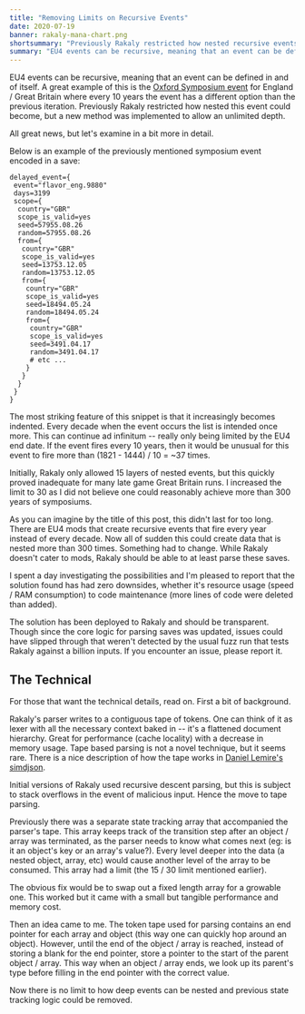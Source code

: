 ```yaml
---
title: "Removing Limits on Recursive Events"
date: 2020-07-19
banner: rakaly-mana-chart.png
shortsummary: "Previously Rakaly restricted how nested recursive events could become, but a new method was implemented to allow an unlimited depth"
summary: "EU4 events can be recursive, meaning that an event can be defined in and of itself. A great example of this is the Oxford Symposium event for England / Great Britain where every 10 years the event has a different option than the previous iteration. Previously Rakaly restricted how nested this event could become, but a new method was implemented to allow an unlimited depth."
---
```


EU4 events can be recursive, meaning that an event can be defined in and of itself. A great example of this is the [Oxford Symposium event](https://eu4.paradoxwikis.com/English_events#flavor_eng.9880) for England / Great Britain where every 10 years the event has a different option than the previous iteration. Previously Rakaly restricted how nested this event could become, but a new method was implemented to allow an unlimited depth.

All great news, but let's examine in a bit more in detail.

Below is an example of the previously mentioned symposium event encoded in a save:

```
delayed_event={
 event="flavor_eng.9880"
 days=3199
 scope={
  country="GBR"
  scope_is_valid=yes
  seed=57955.08.26
  random=57955.08.26
  from={
   country="GBR"
   scope_is_valid=yes
   seed=13753.12.05
   random=13753.12.05
   from={
    country="GBR"
    scope_is_valid=yes
    seed=18494.05.24
    random=18494.05.24
    from={
     country="GBR"
     scope_is_valid=yes
     seed=3491.04.17
     random=3491.04.17
     # etc ...
    }
   }
  }
 }
}
```

The most striking feature of this snippet is that it increasingly becomes
indented. Every decade when the event occurs the list is intended once more.
This can continue ad infinitum -- really only being limited by the EU4 end
date. If the event fires every 10 years, then it would be unusual for this
event to fire more than (1821 - 1444) / 10 = ~37 times.

Initially, Rakaly only allowed 15 layers of nested events, but this quickly
proved inadequate for many late game Great Britain runs. I increased the limit
to 30 as I did not believe one could reasonably achieve more than 300 years of
symposiums.

As you can imagine by the title of this post, this didn't last for too long.
There are EU4 mods that create recursive events that fire every year instead of
every decade. Now all of sudden this could create data that is nested more than
300 times. Something had to change. While Rakaly doesn't cater to mods, Rakaly
should be able to at least parse these saves.

I spent a day investigating the possibilities and I'm pleased to report that
the solution found has had zero downsides, whether it's resource usage (speed /
RAM consumption) to code maintenance (more lines of code were deleted than
added).

The solution has been deployed to Rakaly and should be transparent. Though
since the core logic for parsing saves was updated, issues could have slipped
through that weren't detected by the usual fuzz run that tests Rakaly against a
billion inputs. If you encounter an issue, please report it.

## The Technical

For those that want the technical details, read on. First a bit of background.

Rakaly's parser writes to a contiguous tape of tokens. One can think of it as lexer with all the necessary context baked in -- it's a flattened document hierarchy. Great for performance (cache locality) with a decrease in memory usage. Tape based parsing is not a novel technique, but it seems rare. There is a nice description of how the tape works in [Daniel Lemire's simdjson](https://github.com/lemire/simdjson/blob/4d2736ffa91c5ff072d1ab93241ee399892707d4/doc/tape.md).

Initial versions of Rakaly used recursive descent parsing, but this is subject to stack overflows in the event of malicious input. Hence the move to tape parsing.

Previously there was a separate state tracking array that accompanied the
parser's tape. This array keeps track of the transition step after an object / 
array was terminated, as the parser needs to know what comes next (eg: is it an object's
key or an array's value?). Every level deeper into the data (a nested object,
array, etc) would cause another level of the array to be consumed. This array
had a limit (the 15 / 30 limit mentioned earlier).

The obvious fix would be to swap out a fixed length array for a growable one.
This worked but it came with a small but tangible performance and memory cost.

Then an idea came to me. The token tape used for parsing contains an end
pointer for each array and object (this way one can quickly hop around an
object). However, until the end of the object / array is reached, instead of
storing a blank for the end pointer, store a pointer to the start of the parent
object / array. This way when an object / array ends, we look up its
parent's type before filling in the end pointer with the correct value.

Now there is no limit to how deep events can be nested and previous state
tracking logic could be removed.
